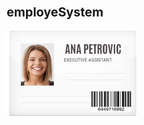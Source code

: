 # employeSystem
<img src="https://github.com/rile037/employeSystem/blob/main/dokument.png" width="300"/>
